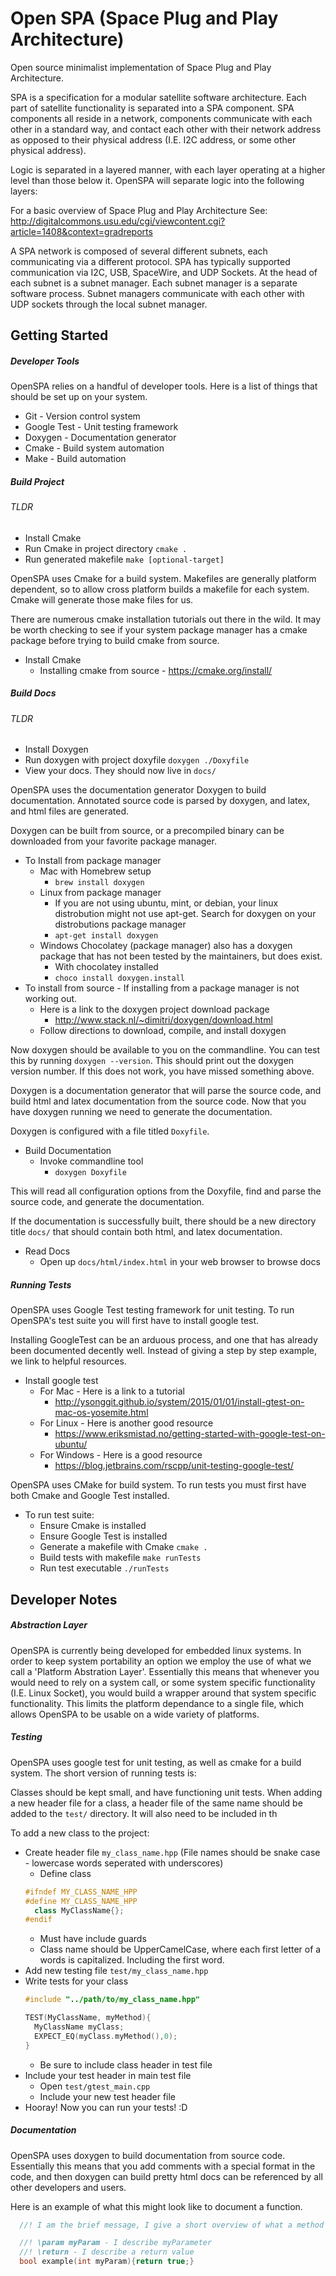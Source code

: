 # Open SPA (Space Plug and Play Architecture)

Open source minimalist implementation of Space Plug and Play Architecture.

SPA is a specification for a modular satellite software architecture. Each
part of satellite functionality is separated into a SPA component. SPA components
all reside in a network, components communicate with each other in a standard
way, and contact each other with their network address as opposed to their physical
address (I.E. I2C address, or some other physical address).

Logic is separated in a layered manner, with each layer operating at a higher level
than those below it. OpenSPA will separate logic into the following layers:

For a basic overview of Space Plug and Play Architecture See:
http://digitalcommons.usu.edu/cgi/viewcontent.cgi?article=1408&context=gradreports

A SPA network is composed of several different subnets, each communicating via
a different protocol. SPA has typically supported communication via I2C, USB,
SpaceWire, and UDP Sockets. At the head of each subnet is a subnet manager. Each
subnet manager is a separate software process. Subnet managers communicate with each
other with UDP sockets through the local subnet manager.

## Getting Started
##### Developer Tools
OpenSPA relies on a handful of developer tools. Here is a list of things that should be set up on your system.
* Git - Version control system
* Google Test - Unit testing framework
* Doxygen - Documentation generator
* Cmake - Build system automation
* Make - Build automation

##### Build Project
###### TLDR
  * Install Cmake
  * Run Cmake in project directory `cmake .`
  * Run generated makefile  `make [optional-target]`

OpenSPA uses Cmake for a build system. Makefiles are generally platform dependent,
so to allow cross platform builds a makefile for each system. Cmake will generate those
make files for us.

There are numerous cmake installation tutorials out there in the wild. It may be worth checking to see if your system package manager has a cmake package before trying to build cmake from source.
* Install Cmake
  * Installing cmake from source - https://cmake.org/install/

##### Build Docs

###### TLDR
  * Install Doxygen
  * Run doxygen with project doxyfile `doxygen ./Doxyfile`
  * View your docs. They should now live in `docs/`

OpenSPA uses the documentation generator Doxygen to build documentation. Annotated source code is parsed by doxygen, and latex, and html files are generated.

 Doxygen can be built from source, or a precompiled binary
can be downloaded from your favorite package manager.
  * To Install from package manager
      * Mac with Homebrew setup
        * `brew install doxygen`
      * Linux from package manager
        * If you are not using ubuntu, mint, or debian, your linux distrobution might not use apt-get. Search for doxygen on your distrobutions package manager
        * `apt-get install doxygen`
      * Windows Chocolatey (package manager) also has a doxygen package that has not been tested by the maintainers, but does exist.
        * With chocolatey installed
        * `choco install doxygen.install`
  * To install from source - If installing from a package manager is not working out.
    * Here is a link to the doxygen project download package
      * http://www.stack.nl/~dimitri/doxygen/download.html
    * Follow directions to download, compile, and install doxygen

  Now doxygen should be available to you on the commandline. You can test this by running `doxygen --version`. This should print out the doxygen version number. If this does not work, you have missed something above.

  Doxygen is a documentation generator that will parse the source code, and build html and latex documentation from the source code. Now that you have doxygen running we need to generate the documentation.

  Doxygen is configured with a file titled `Doxyfile`.

  * Build Documentation
    * Invoke commandline tool
      * `doxygen Doxyfile`

This will read all configuration options from the Doxyfile, find and parse the source code, and generate the documentation.

If the documentation is successfully built, there should be a new directory title `docs/` that should contain both html, and latex documentation.

* Read Docs
  * Open up `docs/html/index.html` in your web browser to browse docs

##### Running Tests
OpenSPA uses Google Test testing framework for unit testing. To run OpenSPA's test suite you will first have to install google test.

Installing GoogleTest can be an arduous process, and one that has already been documented decently well. Instead of giving a step by step example, we link to helpful resources.
  * Install google test
    * For Mac - Here is a link to a tutorial
      * http://ysonggit.github.io/system/2015/01/01/install-gtest-on-mac-os-yosemite.html
    * For Linux - Here is another good resource
      * https://www.eriksmistad.no/getting-started-with-google-test-on-ubuntu/
    * For Windows - Here is a good resource
      * https://blog.jetbrains.com/rscpp/unit-testing-google-test/

OpenSPA uses CMake for build system. To run tests you must first have both Cmake and Google Test installed.

  * To run test suite: 
    * Ensure Cmake is installed
    * Ensure Google Test is installed
    * Generate a makefile with Cmake `cmake .`
    * Build tests with makefile `make runTests`
    * Run test executable `./runTests`

## Developer Notes
#####  Abstraction Layer
OpenSPA is currently being developed for embedded linux systems. In order to keep system portability an option we employ the use of what we call a 'Platform Abstration Layer'. Essentially this means that whenever you would need to rely on a system call, or some system specific functionality (I.E. Linux Socket), you would build a wrapper around that system specific functionality. This limits the platform dependance to a single file, which allows OpenSPA to be usable on a wide variety of platforms.

<!-- * Platform Abstrations live ... TODO document where these live -->
##### Testing
OpenSPA uses google test for unit testing, as well as cmake for a build system. The short version of running tests is:

Classes should be kept small, and have functioning unit tests. When adding a new header file for a class, a header file of the same name should be added to the `test/` directory.
 It will also need to be included in th

To add a new class to the project:
  * Create header file `my_class_name.hpp` (File names should be snake case - lowercase words seperated with underscores)
    * Define class
    ```cpp
    #ifndef MY_CLASS_NAME_HPP
    #define MY_CLASS_NAME_HPP
      class MyClassName{};
    #endif
    ```
      * Must have include guards
      * Class name should be UpperCamelCase, where each first letter of a words is capitalized. Including the first word.  
  * Add new testing file `test/my_class_name.hpp`
  * Write tests for your class
    ```cpp
    #include "../path/to/my_class_name.hpp"

    TEST(MyClassName, myMethod){
      MyClassName myClass;
      EXPECT_EQ(myClass.myMethod(),0);
    }
    ```
      * Be sure to include class header in test file
  * Include your test header in main test file
    * Open `test/gtest_main.cpp`
    * Include your new test header file
  * Hooray! Now you can run your tests! :D


##### Documentation
OpenSPA uses doxygen to build documentation from source code. Essentially this means that you add comments with a special format in the code, and then doxygen can build pretty html docs can be referenced by all other developers and users.

Here is an example of what this might look like to document a function.
```cpp
  //! I am the brief message, I give a short overview of what a method does. I need to be followed by a whitespace

  //! \param myParam - I describe myParameter
  //! \return - I describe a return value
  bool example(int myParam){return true;}
```
